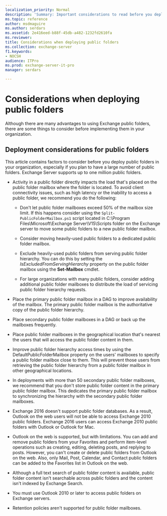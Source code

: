 ```yaml
---
localization_priority: Normal
description: 'Summary: Important considerations to read before you deploy public folders in your organization.'
ms.topic: reference
author: msdmaguire
ms.author: serdars
ms.assetid: 2e416eed-b88f-45db-a482-1232fd2610fa
ms.reviewer: 
title: Considerations when deploying public folders
ms.collection: exchange-server
f1.keywords:
- NOCSH
audience: ITPro
ms.prod: exchange-server-it-pro
manager: serdars

---
```


# Considerations when deploying public folders

Although there are many advantages to using Exchange public folders, there are some things to consider before implementing them in your organization.

## Deployment considerations for public folders

This article contains factors to consider before you deploy public folders in your organization, especially if you plan to have a large number of public folders. Exchange Server supports up to one million public folders.

- Activity in a public folder directly impacts the load that's placed on the public folder mailbox where the folder is located. To avoid client connectivity issues, such as high latency or the inability to access a public folder, we recommend you do the following:

  - Don't let public folder mailboxes exceed 50% of the mailbox size limit. If this happens consider using the `Split-PublicFolderMailbox.ps1` script located in C:\Program Files\Microsoft\Exchange Server\V15\Scripts folder on the Exchange server to move some public folders to a new public folder mailbox.

  - Consider moving heavily-used public folders to a dedicated public folder mailbox.

  - Exclude heavily-used public folders from serving public folder hierarchy. You can do this by setting the _IsExcludedFromServingHierarchy_ property on the public folder mailbox using the **Set-Mailbox** cmdlet.

  - For large organizations with many public folders, consider adding additional public folder mailboxes to distribute the load of servicing public folder hierarchy requests.

- Place the primary public folder mailbox in a DAG to improve availability of the mailbox. The primary public folder mailbox is the authoritative copy of the public folder hierarchy.

- Place secondary public folder mailboxes in a DAG or back up the mailboxes frequently.

- Place public folder mailboxes in the geographical location that's nearest the users that will access the public folder content in them.

- Improve public folder hierarchy access times by using the DefaultPublicFolderMailbox property on the users' mailboxes to specify a public folder mailbox close to them. This will prevent those users from retrieving the public folder hierarchy from a public folder mailbox in other geographical locations.

- In deployments with more than 50 secondary public folder mailboxes, we recommend that you don't store public folder content in the primary public folder mailbox. This dedicates the primary public folder mailbox to synchronizing the hierarchy with the secondary public folder mailboxes.

- Exchange 2016 doesn't support public folder databases. As a result, Outlook on the web users will not be able to access Exchange 2010 public folders. Exchange 2016 users can access Exchange 2010 public folders with Outlook or Outlook for Mac.

- Outlook on the web is supported, but with limitations. You can add and remove public folders from your Favorites and perform item-level operations such as creating, editing, deleting posts, and replying to posts. However, you can't create or delete public folders from Outlook on the web. Also, only Mail, Post, Calendar, and Contact public folders can be added to the Favorites list in Outlook on the web.

- Although a full text search of public folder content is available, public folder content isn't searchable across public folders and the content isn't indexed by Exchange Search.

- You must use Outlook 2010 or later to access public folders on Exchange servers.

- Retention policies aren't supported for public folder mailboxes.

